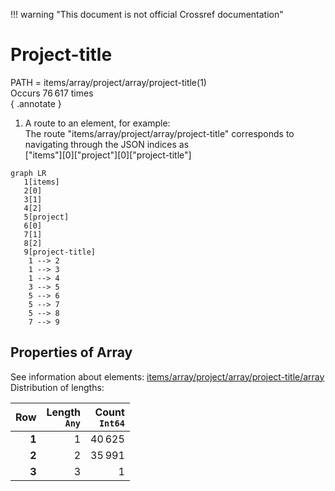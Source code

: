 !!! warning "This document is not official Crossref documentation"
# Project-title
PATH = items/array/project/array/project-title(1)  
Occurs 76 617 times  
{ .annotate }

1. A route to an element, for example:  
   The route "items/array/project/array/project-title" corresponds to navigating through the JSON indices as  
   ["items"][0]["project"][0]["project-title"]  

```mermaid
graph LR
   1[items]
   2[0]
   3[1]
   4[2]
   5[project]
   6[0]
   7[1]
   8[2]
   9[project-title]
    1 --> 2
    1 --> 3
    1 --> 4
    3 --> 5
    5 --> 6
    5 --> 7
    5 --> 8
    7 --> 9
```


## Properties of Array
See information about elements: [items/array/project/array/project-title/array](array/index.md)  
Distribution of lengths:  

| **Row** | **Length**<br>`Any` | **Count**<br>`Int64` |
|--------:|--------------------:|---------------------:|
| **1**   | 1                   | 40 625               |
| **2**   | 2                   | 35 991               |
| **3**   | 3                   | 1                    |

